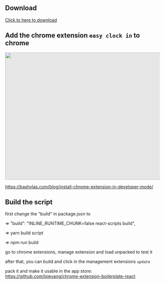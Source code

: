 ## Download 

<a href="https://minhaskamal.github.io/DownGit/#/home?url=https:%2F%2Fgithub.com%2Fbenni94%2Feasyclockin%2Ftree%2Fmaster%2FeasyClockIn" download>Click to here to download</a>

## Add the chrome extension `easy clock in` to chrome

<img style="display: block;-webkit-user-select: none;margin: auto;cursor: zoom-in;background-color: hsl(0, 0%, 90%);" src="https://bashvlas.com/blog/install-chrome-extension-in-developer-mode/example.gif" width="737" height="414">

https://bashvlas.com/blog/install-chrome-extension-in-developer-mode/

## Build the script

first change the "build" in package.json to 

=> "build": "INLINE_RUNTIME_CHUNK=false react-scripts build",

=> yarn build script

=> npm run build

go to chrome extensions, manage extension and load unpacked to test it

after that, you can build and click in the management extensions `update`

pack it and make it usable in the app store:
https://github.com/lxieyang/chrome-extension-boilerplate-react
